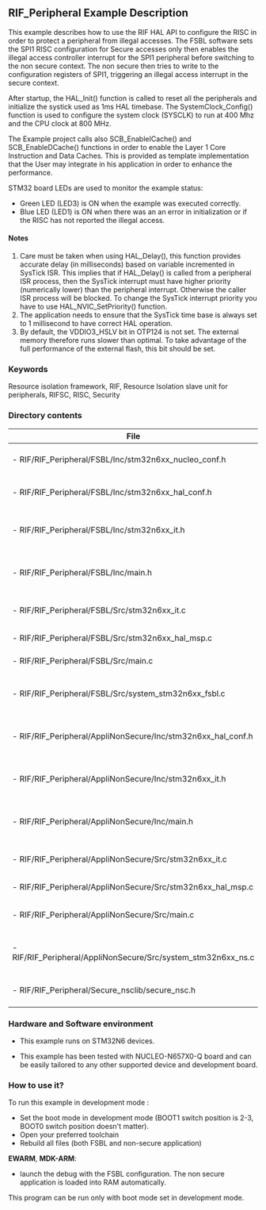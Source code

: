 ## <b>RIF_Peripheral Example Description</b>

This example describes how to use the RIF HAL API to configure the RISC in order to protect a peripheral from illegal accesses.
The FSBL software sets the SPI1 RISC configuration for Secure accesses only then enables the illegal access controller interrupt for the SPI1 peripheral before switching to the non secure context.
The non secure then tries to write to the configuration registers of SPI1, triggering an illegal access interrupt in the secure context.

After startup, the HAL_Init() function is called to reset all the peripherals and initialize the systick used as 1ms HAL timebase. The SystemClock_Config() function is used to configure the system clock (SYSCLK) to run at 400 Mhz and the CPU clock at 800 MHz.

The Example project calls also SCB_EnableICache() and SCB_EnableDCache() functions in order to enable the Layer 1 Core Instruction and Data Caches. This is provided as template implementation that the User may integrate in his application in order to enhance the performance.

STM32 board LEDs are used to monitor the example status:

  - Green LED (LED3) is ON when the example was executed correctly.
  - Blue  LED (LED1) is ON when there was an an error in initialization or if the RISC has not reported the illegal access.

#### <b>Notes</b>

 1. Care must be taken when using HAL_Delay(), this function provides accurate delay (in milliseconds)
    based on variable incremented in SysTick ISR. This implies that if HAL_Delay() is called from
    a peripheral ISR process, then the SysTick interrupt must have higher priority (numerically lower)
    than the peripheral interrupt. Otherwise the caller ISR process will be blocked.
    To change the SysTick interrupt priority you have to use HAL_NVIC_SetPriority() function.
 2. The application needs to ensure that the SysTick time base is always set to 1 millisecond
    to have correct HAL operation.
 3. By default, the VDDIO3_HSLV bit in OTP124 is not set. The external memory therefore runs slower than optimal.
     To take advantage of the full performance of the external flash, this bit should be set.

### <b>Keywords</b>

Resource isolation framework, RIF, Resource Isolation slave unit for peripherals, RIFSC, RISC, Security

### <b>Directory contents</b>

File | Description
 --- | ---
      - RIF/RIF_Peripheral/FSBL/Inc/stm32n6xx_nucleo_conf.h               | Secure BSP configuration file
      - RIF/RIF_Peripheral/FSBL/Inc/stm32n6xx_hal_conf.h                  | Secure HAL configuration file
      - RIF/RIF_Peripheral/FSBL/Inc/stm32n6xx_it.h                        | Secure Interrupt handlers header file
      - RIF/RIF_Peripheral/FSBL/Inc/main.h                                | Secure Header for main.c module
      - RIF/RIF_Peripheral/FSBL/Src/stm32n6xx_it.c                        | Secure Interrupt handlers
      - RIF/RIF_Peripheral/FSBL/Src/stm32n6xx_hal_msp.c                   | Secure HAL MSP file
      - RIF/RIF_Peripheral/FSBL/Src/main.c                                | Secure Main program
      - RIF/RIF_Peripheral/FSBL/Src/system_stm32n6xx_fsbl.c               | Secure STM32N6xx system source file
      - RIF/RIF_Peripheral/AppliNonSecure/Inc/stm32n6xx_hal_conf.h        | Non Secure HAL configuration file
      - RIF/RIF_Peripheral/AppliNonSecure/Inc/stm32n6xx_it.h              | Non Secure Interrupt handlers header file
      - RIF/RIF_Peripheral/AppliNonSecure/Inc/main.h                      | Non Secure Header for main.c module
      - RIF/RIF_Peripheral/AppliNonSecure/Src/stm32n6xx_it.c              | Non Secure Interrupt handlers
      - RIF/RIF_Peripheral/AppliNonSecure/Src/stm32n6xx_hal_msp.c         | Non Secure HAL MSP file
      - RIF/RIF_Peripheral/AppliNonSecure/Src/main.c                      | Non Secure Main program
      - RIF/RIF_Peripheral/AppliNonSecure/Src/system_stm32n6xx_ns.c       | Non Secure STM32N6xx system source file
      - RIF/RIF_Peripheral/Secure_nsclib/secure_nsc.h                     | Non Secure Callable library

### <b>Hardware and Software environment</b>

  - This example runs on STM32N6 devices.

  - This example has been tested with NUCLEO-N657X0-Q board and can be
    easily tailored to any other supported device and development board.

### <b>How to use it?</b>

To run this example in development mode :

 - Set the boot mode in development mode (BOOT1 switch position is 2-3, BOOT0 switch position doesn't matter).
 - Open your preferred toolchain
 - Rebuild all files (both FSBL and non-secure application)

**EWARM**, **MDK-ARM**:

 - launch the debug with the FSBL configuration. The non secure application is loaded into RAM automatically.


 This program can be run only with boot mode set in development mode.


